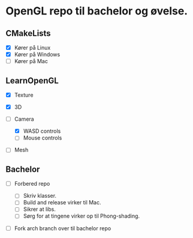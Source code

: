 # OpenGL repo til bachelor og øvelse.
## CMakeLists
- [x] Kører på Linux
- [x] Kører på Windows
- [ ] Kører på Mac

## LearnOpenGL
- [x] Texture
- [x] 3D
- [ ] Camera
	- [x] WASD controls
	- [ ] Mouse controls
- [ ] Mesh


## Bachelor
- [ ] Forbered repo
	- [ ] Skriv klasser.
	- [ ] Build and release virker til Mac.
	- [ ] Sikrer at libs.
	- [ ] Sørg for at tingene virker op til Phong-shading.
- [ ] Fork arch branch over til bachelor repo

